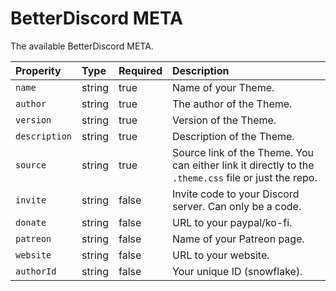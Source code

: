 # BetterDiscord META

The available BetterDiscord META.

| Properity | Type | Required | Description |
| :--- | :--- | :--- | :--- |
| `name` | string | true | Name of your Theme. |
| `author` | string | true | The author of the Theme. |
| `version` | string | true | Version of the Theme. |
| `description` | string | true | Description of the Theme. |
| `source` | string | true | Source link of the Theme. You can either link it directly to the `.theme.css` file or just the repo. |
| `invite` | string | false | Invite code to your Discord server. Can only be a code. |
| `donate` | string | false | URL to your paypal/ko-fi. |
| `patreon` | string | false | Name of your Patreon page. |
| `website` | string | false | URL to your website. |
| `authorId` | string | false | Your unique ID (snowflake). |